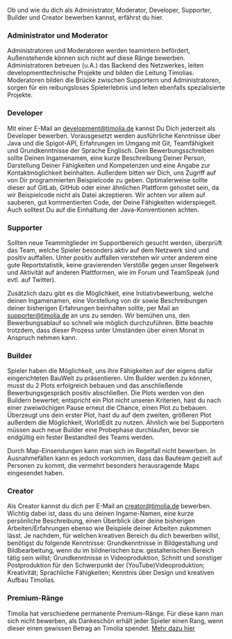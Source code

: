 Ob und wie du dich als Administrator, Moderator, Developer, Supporter, Builder und Creator bewerben kannst, erfährst du hier.

### Administrator und Moderator
Administratoren und Moderatoren werden teamintern befördert, Außenstehende können sich nicht auf diese Ränge bewerben. 
Administratoren betreuen (u.A.) das Backend des Netzwerkes, leiten developmenttechnische Projekte und bilden die Leitung Timolias. 
Moderatoren bilden die Brücke zwischen Supportern und Administratoren, sorgen für ein reibungsloses Spielerlebnis und leiten ebenfalls spezialisierte Projekte.

### Developer
Mit einer E-Mail an <a href="mailto:development@timolia.de">development@timolia.de</a> kannst Du Dich jederzeit als Developer bewerben. Vorausgesetzt werden ausführliche Kenntnisse
über Java und die Spigot-API, Erfahrungen im Umgang mit Git, Teamfähigkeit und Grundkenntnisse der Sprache Englisch. Dein Bewerbungsschreiben
sollte Deinen Ingamenamen, eine kurze Beschreibung Deiner Person, Darstellung Deiner Fähigkeiten und Kompetenzen und eine Angabe zur
Kontaktmöglichkeit beinhalten. Außerdem bitten wir Dich, uns Zugriff auf von Dir programmierten Beispielcode zu geben. Optimalerweise sollte dieser auf GitLab, GitHub
oder einer ähnlichen Plattform gehostet sein, da wir Beispielcode nicht als Datei akzeptieren. Wir achten vor allem auf sauberen, gut kommentierten
Code, der Deine Fähigkeiten widerspiegelt. Auch solltest Du auf die Einhaltung der Java-Konventionen achten.

### Supporter
Sollten neue Teammitglieder im Supportbereich gesucht werden, überprüft das Team, welche Spieler besonders aktiv auf dem Netzwerk sind und positiv auffallen.
Unter positiv auffallen verstehen wir unter anderem eine gute Reportstatistik, keine gravierenden Verstöße gegen unser Regelwerk und Aktivität auf anderen Plattformen,
wie im Forum und TeamSpeak (und evtl. auf Twitter).

Zusätzlich dazu gibt es die Möglichkeit, eine Initiativbewerbung, welche deinen Ingamenamen, eine Vorstellung von dir sowie Beschreibungen deiner bisherigen Erfahrungen beinhalten sollte,
per Mail an <a href="mailto:supporter@timolia.de">supporter@timolia.de</a> an uns zu senden. Wir bemühen uns, den Bewerbungsablauf so schnell wie möglich durchzuführen.
Bitte beachte trotzdem, dass dieser Prozess unter Umständen über einen Monat in Anspruch nehmen kann.

### Builder
Spieler haben die Möglichkeit, uns ihre Fähigkeiten auf der eigens dafür eingerichteten BauWelt zu präsentieren.
Um Builder werden zu können, musst du 2 Plots erfolgreich bebauen und das anschließende Bewerbungsgespräch positiv abschließen. Die Plots werden von den Buildern bewertet; entspricht ein Plot nicht unseren Kriterien, hast du nach einer zweiwöchigen Pause erneut die Chance, einen Plot zu bebauen.
Überzeugt uns dein erster Plot, hast du auf dem zweiten, größeren Plot außerdem die Möglichkeit, WorldEdit zu nutzen.
Ähnlich wie bei Supportern müssen auch neue Builder eine Probephase durchlaufen, bevor sie endgültig ein fester Bestandteil des Teams werden.

Durch Map-Einsendungen kann man sich im Regelfall nicht bewerben. In Ausnahmefällen kann es jedoch vorkommen, dass das Bauteam gezielt
auf Personen zu kommt, die vermehrt besonders herausragende Maps eingesendet haben.

### Creator
Als Creator kannst du dich per E-Mail an <a href="mailto:creator@timolia.de">creator@timolia.de</a> bewerben. Wichtig dabei ist, dass du uns deinen
Ingame-Namen, eine kurze persönliche Beschreibung, einen Überblick über deine bisherigen Arbeiten/Erfahrungen ebenso wie Beispiele
deiner Arbeiten zukommen lässt. Je nachdem, für welchen kreativen Bereich du dich bewerben willst, benötigst du folgende Kenntnisse: Grundkenntnisse in Bildgestaltung
und Bildbearbeitung, wenn du im bildnerischen bzw. gestalterischen Bereich tätig sein willst; Grundkenntnisse in Videoproduktion, Schnitt und sonstiger
Postproduktion für den Schwerpunkt der (YouTube)Videoproduktion; Kreativität; Sprachliche Fähigkeiten; Kenntnis über Design und kreativen Aufbau Timolias.

### Premium-Ränge
Timolia hat verschiedene permanente Premium-Ränge. Für diese kann man sich nicht bewerben, als Dankeschön erhält jeder Spieler einen Rang, 
wenn dieser einen gewissen Betrag an Timolia spendet. [Mehr dazu hier](/ranks/premium/)